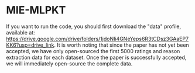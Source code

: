 # MIE-MLPKT

If you want to run the code, you should first download the "data" profile, available at: https://drive.google.com/drive/folders/1jdoNIi4GNeYeps6R3tCDsz3GAaEP7KK6?usp=drive_link. It is worth noting that since the paper has not yet been accepted, we have only open-sourced the first 5000 ratings and reason extraction data for each dataset. Once the paper is successfully accepted, we will immediately open-source the complete data.
